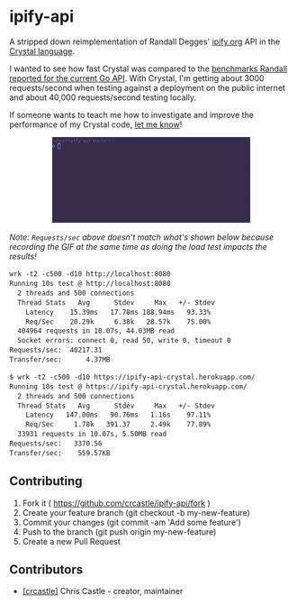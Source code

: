 # ipify-api

A stripped down reimplementation of Randall Degges' [ipify.org](https://www.ipify.org/) API in the [Crystal language](https://crystal-lang.org/).

I wanted to see how fast Crystal was compared to the [benchmarks Randall reported for the current Go API](https://www.rdegges.com/2018/to-30-billion-and-beyond/). With Crystal, I'm getting about 3000 requests/second when testing against a deployment on the public internet and about 40,000 requests/second testing locally.

If someone wants to teach me how to investigate and improve the performance of my Crystal code, [let me know](https://twitter.com/crc)!

<div style="text-align: center">
<img src="docs/ipify-api-crystal-load-test.gif" width="70%" alt="ipify API load test in Crystal">
</div>

*Note: `Requests/sec` above doesn't match what's shown below because recording the GIF at the same time as doing the load test impacts the results!*


```txt
wrk -t2 -c500 -d10 http://localhost:8080
Running 10s test @ http://localhost:8080
  2 threads and 500 connections
  Thread Stats   Avg      Stdev     Max   +/- Stdev
    Latency    15.39ms   17.78ms 188.94ms   93.33%
    Req/Sec    20.29k     6.38k   28.57k    75.00%
  404964 requests in 10.07s, 44.03MB read
  Socket errors: connect 0, read 50, write 0, timeout 0
Requests/sec:  40217.31
Transfer/sec:      4.37MB
```

```txt
$ wrk -t2 -c500 -d10 https://ipify-api-crystal.herokuapp.com/
Running 10s test @ https://ipify-api-crystal.herokuapp.com/
  2 threads and 500 connections
  Thread Stats   Avg      Stdev     Max   +/- Stdev
    Latency   147.00ms   90.76ms   1.16s    97.11%
    Req/Sec     1.78k   391.37     2.49k    77.89%
  33931 requests in 10.07s, 5.50MB read
Requests/sec:   3370.56
Transfer/sec:    559.57KB
```

## Contributing

1. Fork it ( https://github.com/crcastle/ipify-api/fork )
2. Create your feature branch (git checkout -b my-new-feature)
3. Commit your changes (git commit -am 'Add some feature')
4. Push to the branch (git push origin my-new-feature)
5. Create a new Pull Request

## Contributors

- [[crcastle]](https://github.com/crcastle) Chris Castle - creator, maintainer
